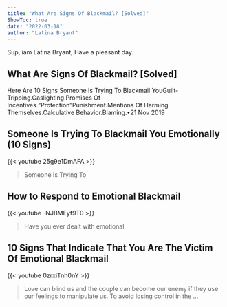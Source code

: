```yaml
---
title: "What Are Signs Of Blackmail? [Solved]"
ShowToc: true 
date: "2022-03-18"
author: "Latina Bryant" 
---
```


Sup, iam Latina Bryant, Have a pleasant day.
## What Are Signs Of Blackmail? [Solved]
 Here Are 10 Signs Someone Is Trying To Blackmail YouGuilt-Tripping.Gaslighting.Promises Of Incentives.“Protection”Punishment.Mentions Of Harming Themselves.Calculative Behavior.Blaming.•21 Nov 2019

## Someone Is Trying To Blackmail You Emotionally (10 Signs)
{{< youtube 25g9e1DmAFA >}}
>Someone Is Trying To 

## How to Respond to Emotional Blackmail
{{< youtube -NJBMEyf9T0 >}}
>Have you ever dealt with emotional 

## 10 Signs That Indicate That You Are The Victim Of Emotional Blackmail
{{< youtube 0zrxiTnh0nY >}}
>Love can blind us and the couple can become our enemy if they use our feelings to manipulate us. To avoid losing control in the ...

